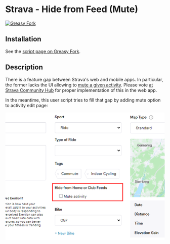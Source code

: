 # Strava - Hide from Feed (Mute)

[![Greasy Fork](https://img.shields.io/greasyfork/dt/473372?label=Strava%20-%20Hide%20from%20Feed%20(Mute))][GreasyFork]

## Installation

See the [script page on Greasy Fork][GreasyFork].

## Description

There is a feature gap between Strava's web and mobile apps. In particular, the former lacks the UI allowing to [mute a given activity](https://support.strava.com/hc/en-us/articles/4415798243597-Mute-Activity). Please vote [at Strava Community Hub](https://communityhub.strava.com/t5/ideas/enable-muted-activities-on-web/idi-p/3805) for proper implementation of this in the web app.

In the meantime, this user script tries to fill that gap by adding mute option to activity edit page:

![](https://raw.githubusercontent.com/dtruebin/userscripts/main/strava-hide-from-feed/strava-hide-from-feed.png)

[GreasyFork]: https://greasyfork.org/en/scripts/473372-strava-hide-from-feed-mute